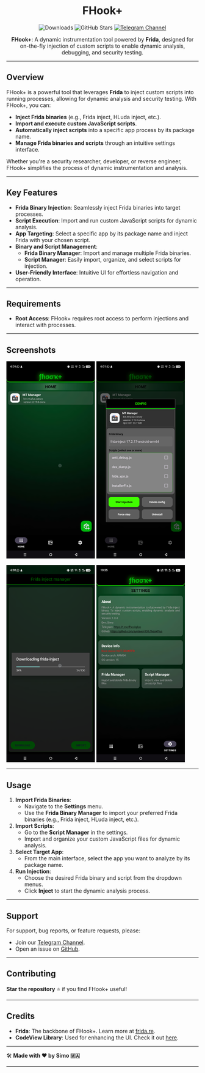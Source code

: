 <div align="center">

# FHook+

![Downloads](https://img.shields.io/github/downloads/Syntaxerr101/FHookPlus/total)
![GitHub Stars](https://img.shields.io/github/stars/Syntaxerr101/FHookPlus)
[![Telegram Channel](https://img.shields.io/badge/Telegram-Channel-blue.svg?logo=telegram)](https://t.me/fhookplus)

**FHook+**: A dynamic instrumentation tool powered by **Frida**, designed for on-the-fly injection of custom scripts to enable dynamic analysis, debugging, and security testing.

</div>

---

## Overview

FHook+ is a powerful tool that leverages **Frida** to inject custom scripts into running processes, allowing for dynamic analysis and security testing. With FHook+, you can:

- **Inject Frida binaries** (e.g., Frida inject, HLuda inject, etc.).
- **Import and execute custom JavaScript scripts**.
- **Automatically inject scripts** into a specific app process by its package name.
- **Manage Frida binaries and scripts** through an intuitive settings interface.

Whether you're a security researcher, developer, or reverse engineer, FHook+ simplifies the process of dynamic instrumentation and analysis.

---

## Key Features

- **Frida Binary Injection**: Seamlessly inject Frida binaries into target processes.
- **Script Execution**: Import and run custom JavaScript scripts for dynamic analysis.
- **App Targeting**: Select a specific app by its package name and inject Frida with your chosen script.
- **Binary and Script Management**:
  - **Frida Binary Manager**: Import and manage multiple Frida binaries.
  - **Script Manager**: Easily import, organize, and select scripts for injection.
- **User-Friendly Interface**: Intuitive UI for effortless navigation and operation.

---

## Requirements

- **Root Access**: FHook+ requires root access to perform injections and interact with processes.

---

## Screenshots

<p float="left">
  <img src="https://github.com/Syntaxerr101/FHookPlus/blob/main/1.png" width="46%" />
  <img src="https://raw.githubusercontent.com/Syntaxerr101/FHookPlus/main/2.png" width="46%" /> 
</p>
<p float="left">
  <img src="https://raw.githubusercontent.com/Syntaxerr101/FHookPlus/main/3.png" width="46%" />
  <img src="https://github.com/Syntaxerr101/FHookPlus/blob/main/4.png" width="46%" />
</p>

---

## Usage

1. **Import Frida Binaries**:
   - Navigate to the **Settings** menu.
   - Use the **Frida Binary Manager** to import your preferred Frida binaries (e.g., Frida inject, HLuda inject, etc.).
2. **Import Scripts**:
   - Go to the **Script Manager** in the settings.
   - Import and organize your custom JavaScript files for dynamic analysis.
3. **Select Target App**:
   - From the main interface, select the app you want to analyze by its package name.
4. **Run Injection**:
   - Choose the desired Frida binary and script from the dropdown menus.
   - Click **Inject** to start the dynamic analysis process.

---

## Support

For support, bug reports, or feature requests, please:

- Join our [Telegram Channel](https://t.me/fhookplus).
- Open an issue on [GitHub](https://github.com/Syntaxerr101/FHookPlus/issues).

---

## Contributing

**Star the repository** ⭐ if you find FHook+ useful!

---

## Credits

- **Frida**: The backbone of FHook+. Learn more at [frida.re](https://frida.re).
- **CodeView Library**: Used for enhancing the UI. Check it out [here](https://github.com/csdn-mobile/CodeView).

---

🛠️ **Made with ❤️ by Simo 🇲🇦**

---